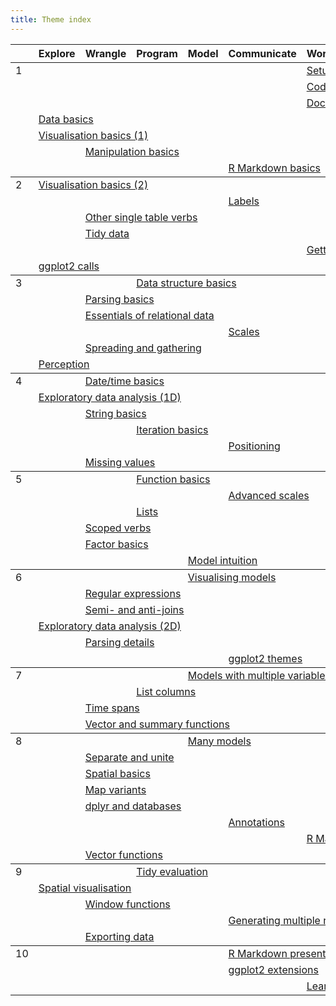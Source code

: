 ```yaml
---
title: Theme index
---
```


<table class="syllabus">
<colgroup>
  <col class="week" />
  <col class="theme" />
  <col class="theme" />
  <col class="theme" />
  <col class="theme" />
  <col class="theme" />
  <col class="theme" />
  <col class="theme" />
  <col class="theme" />
</colgroup>

<thead>
<tr>
  <th></th>
    <th>Explore</th>
    <th>Wrangle</th>
    <th>Program</th>
    <th>Model</th>
    <th>Communicate</th>
    <th>Workflow</th>
  <th></th>
  <th></th>
</tr>
</thead>
<tbody>
<tr>
<td id='week-1'>1</td>
  <td colspan="5"></td>
  <td colspan="4"><a class="workflow" href="setup.html">Setup</a></td>
</tr>
<tr>
<td></td>
  <td colspan="5"></td>
  <td colspan="4"><a class="workflow" href="code-style.html">Code style</a></td>
</tr>
<tr>
<td></td>
  <td colspan="5"></td>
  <td colspan="4"><a class="workflow" href="documentation.html">Documentation</a></td>
</tr>
<tr>
<td></td>
  <td colspan="4"><a class="explore" href="data-basics.html">Data basics</a></td>
  <td colspan="5"></td>
</tr>
<tr>
<td></td>
  <td colspan="4"><a class="explore" href="vis-basics.html">Visualisation basics (1)</a></td>
  <td colspan="5"></td>
</tr>
<tr>
<td></td>
  <td colspan="1"></td>
  <td colspan="4"><a class="wrangle" href="manip-basics.html">Manipulation basics</a></td>
  <td colspan="4"></td>
</tr>
<tr>
<td></td>
  <td colspan="4"></td>
  <td colspan="4"><a class="communicate" href="rmarkdown-basics.html">R Markdown basics</a></td>
  <td colspan="1"></td>
</tr>
</tbody>
<tbody>
<tr>
<td id='week-2'>2</td>
  <td colspan="4"><a class="explore" href="vis-basics-2.html">Visualisation basics (2)</a></td>
  <td colspan="5"></td>
</tr>
<tr>
<td></td>
  <td colspan="4"></td>
  <td colspan="4"><a class="communicate" href="vis-labelling.html">Labels</a></td>
  <td colspan="1"></td>
</tr>
<tr>
<td></td>
  <td colspan="1"></td>
  <td colspan="4"><a class="wrangle" href="manip-one-table.html">Other single table verbs</a></td>
  <td colspan="4"></td>
</tr>
<tr>
<td></td>
  <td colspan="1"></td>
  <td colspan="4"><a class="wrangle" href="tidy-data.html">Tidy data</a></td>
  <td colspan="4"></td>
</tr>
<tr>
<td></td>
  <td colspan="5"></td>
  <td colspan="4"><a class="workflow" href="getting-help.html">Getting help</a></td>
</tr>
<tr>
<td></td>
  <td colspan="4"><a class="explore" href="vis-calls.html">ggplot2 calls</a></td>
  <td colspan="5"></td>
</tr>
</tbody>
<tbody>
<tr>
<td id='week-3'>3</td>
  <td colspan="2"></td>
  <td colspan="4"><a class="program" href="data-structure-basics.html">Data structure basics</a></td>
  <td colspan="3"></td>
</tr>
<tr>
<td></td>
  <td colspan="1"></td>
  <td colspan="4"><a class="wrangle" href="parse-basics.html">Parsing basics</a></td>
  <td colspan="4"></td>
</tr>
<tr>
<td></td>
  <td colspan="1"></td>
  <td colspan="4"><a class="wrangle" href="relational-basics.html">Essentials of relational data</a></td>
  <td colspan="4"></td>
</tr>
<tr>
<td></td>
  <td colspan="4"></td>
  <td colspan="4"><a class="communicate" href="vis-scales.html">Scales</a></td>
  <td colspan="1"></td>
</tr>
<tr>
<td></td>
  <td colspan="1"></td>
  <td colspan="4"><a class="wrangle" href="spread-gather.html">Spreading and gathering</a></td>
  <td colspan="4"></td>
</tr>
<tr>
<td></td>
  <td colspan="4"><a class="explore" href="vis-perception.html">Perception</a></td>
  <td colspan="5"></td>
</tr>
</tbody>
<tbody>
<tr>
<td id='week-4'>4</td>
  <td colspan="1"></td>
  <td colspan="4"><a class="wrangle" href="datetime-basics.html">Date/time basics</a></td>
  <td colspan="4"></td>
</tr>
<tr>
<td></td>
  <td colspan="4"><a class="explore" href="eda-1d.html">Exploratory data analysis (1D)</a></td>
  <td colspan="5"></td>
</tr>
<tr>
<td></td>
  <td colspan="1"></td>
  <td colspan="4"><a class="wrangle" href="string-basics.html">String basics</a></td>
  <td colspan="4"></td>
</tr>
<tr>
<td></td>
  <td colspan="2"></td>
  <td colspan="4"><a class="program" href="purrr-map.html">Iteration basics</a></td>
  <td colspan="3"></td>
</tr>
<tr>
<td></td>
  <td colspan="4"></td>
  <td colspan="4"><a class="communicate" href="vis-position.html">Positioning</a></td>
  <td colspan="1"></td>
</tr>
<tr>
<td></td>
  <td colspan="1"></td>
  <td colspan="4"><a class="wrangle" href="missing-values.html">Missing values</a></td>
  <td colspan="4"></td>
</tr>
</tbody>
<tbody>
<tr>
<td id='week-5'>5</td>
  <td colspan="2"></td>
  <td colspan="4"><a class="program" href="function-basics.html">Function basics</a></td>
  <td colspan="3"></td>
</tr>
<tr>
<td></td>
  <td colspan="4"></td>
  <td colspan="4"><a class="communicate" href="vis-scales-2.html">Advanced scales</a></td>
  <td colspan="1"></td>
</tr>
<tr>
<td></td>
  <td colspan="2"></td>
  <td colspan="4"><a class="program" href="lists.html">Lists</a></td>
  <td colspan="3"></td>
</tr>
<tr>
<td></td>
  <td colspan="1"></td>
  <td colspan="4"><a class="wrangle" href="manip-scoped.html">Scoped verbs</a></td>
  <td colspan="4"></td>
</tr>
<tr>
<td></td>
  <td colspan="1"></td>
  <td colspan="4"><a class="wrangle" href="factor-basics.html">Factor basics</a></td>
  <td colspan="4"></td>
</tr>
<tr>
<td></td>
  <td colspan="3"></td>
  <td colspan="4"><a class="model" href="model-basics.html">Model intuition</a></td>
  <td colspan="2"></td>
</tr>
</tbody>
<tbody>
<tr>
<td id='week-6'>6</td>
  <td colspan="3"></td>
  <td colspan="4"><a class="model" href="model-vis.html">Visualising models</a></td>
  <td colspan="2"></td>
</tr>
<tr>
<td></td>
  <td colspan="1"></td>
  <td colspan="4"><a class="wrangle" href="regexps.html">Regular expressions</a></td>
  <td colspan="4"></td>
</tr>
<tr>
<td></td>
  <td colspan="1"></td>
  <td colspan="4"><a class="wrangle" href="filter-joins.html">Semi- and anti-joins</a></td>
  <td colspan="4"></td>
</tr>
<tr>
<td></td>
  <td colspan="4"><a class="explore" href="eda-2d.html">Exploratory data analysis (2D)</a></td>
  <td colspan="5"></td>
</tr>
<tr>
<td></td>
  <td colspan="1"></td>
  <td colspan="4"><a class="wrangle" href="parse-details.html">Parsing details</a></td>
  <td colspan="4"></td>
</tr>
<tr>
<td></td>
  <td colspan="4"></td>
  <td colspan="4"><a class="communicate" href="vis-themes.html">ggplot2 themes</a></td>
  <td colspan="1"></td>
</tr>
</tbody>
<tbody>
<tr>
<td id='week-7'>7</td>
  <td colspan="3"></td>
  <td colspan="4"><a class="model" href="model-multivariate.html">Models with multiple variables</a></td>
  <td colspan="2"></td>
</tr>
<tr>
<td></td>
  <td colspan="2"></td>
  <td colspan="4"><a class="program" href="list-cols.html">List columns</a></td>
  <td colspan="3"></td>
</tr>
<tr>
<td></td>
  <td colspan="1"></td>
  <td colspan="4"><a class="wrangle" href="timespans.html">Time spans</a></td>
  <td colspan="4"></td>
</tr>
<tr>
<td></td>
  <td colspan="1"></td>
  <td colspan="4"><a class="wrangle" href="vector-summary-functions.html">Vector and summary functions</a></td>
  <td colspan="4"></td>
</tr>
</tbody>
<tbody>
<tr>
<td id='week-8'>8</td>
  <td colspan="3"></td>
  <td colspan="4"><a class="model" href="model-many.html">Many models</a></td>
  <td colspan="2"></td>
</tr>
<tr>
<td></td>
  <td colspan="1"></td>
  <td colspan="4"><a class="wrangle" href="separate-unite.html">Separate and unite</a></td>
  <td colspan="4"></td>
</tr>
<tr>
<td></td>
  <td colspan="1"></td>
  <td colspan="4"><a class="wrangle" href="spatial-basics.html">Spatial basics</a></td>
  <td colspan="4"></td>
</tr>
<tr>
<td></td>
  <td colspan="1"></td>
  <td colspan="4"><a class="wrangle" href="purrr-map-variants.html">Map variants</a></td>
  <td colspan="4"></td>
</tr>
<tr>
<td></td>
  <td colspan="1"></td>
  <td colspan="4"><a class="wrangle" href="dplyr-databases.html">dplyr and databases</a></td>
  <td colspan="4"></td>
</tr>
<tr>
<td></td>
  <td colspan="4"></td>
  <td colspan="4"><a class="communicate" href="vis-annotation.html">Annotations</a></td>
  <td colspan="1"></td>
</tr>
<tr>
<td></td>
  <td colspan="5"></td>
  <td colspan="4"><a class="workflow" href="workflow-rmarkdown.html">R Markdown</a></td>
</tr>
<tr>
<td></td>
  <td colspan="1"></td>
  <td colspan="4"><a class="wrangle" href="vector-functions.html">Vector functions</a></td>
  <td colspan="4"></td>
</tr>
</tbody>
<tbody>
<tr>
<td id='week-9'>9</td>
  <td colspan="2"></td>
  <td colspan="4"><a class="program" href="tidy-eval.html">Tidy evaluation</a></td>
  <td colspan="3"></td>
</tr>
<tr>
<td></td>
  <td colspan="4"><a class="explore" href="spatial-vis.html">Spatial visualisation</a></td>
  <td colspan="5"></td>
</tr>
<tr>
<td></td>
  <td colspan="1"></td>
  <td colspan="4"><a class="wrangle" href="window-functions.html">Window functions</a></td>
  <td colspan="4"></td>
</tr>
<tr>
<td></td>
  <td colspan="4"></td>
  <td colspan="4"><a class="communicate" href="report-generation.html">Generating multiple reports</a></td>
  <td colspan="1"></td>
</tr>
<tr>
<td></td>
  <td colspan="1"></td>
  <td colspan="4"><a class="wrangle" href="export.html">Exporting data</a></td>
  <td colspan="4"></td>
</tr>
</tbody>
<tbody>
<tr>
<td id='week-10'>10</td>
  <td colspan="4"></td>
  <td colspan="4"><a class="communicate" href="rmarkdown-formats.html">R Markdown presentations</a></td>
  <td colspan="1"></td>
</tr>
<tr>
<td></td>
  <td colspan="4"></td>
  <td colspan="4"><a class="communicate" href="ggplot2-exts.html">ggplot2 extensions</a></td>
  <td colspan="1"></td>
</tr>
<tr>
<td></td>
  <td colspan="5"></td>
  <td colspan="4"><a class="workflow" href="learning-more.html">Learning more</a></td>
</tr>
</tbody>
</table>